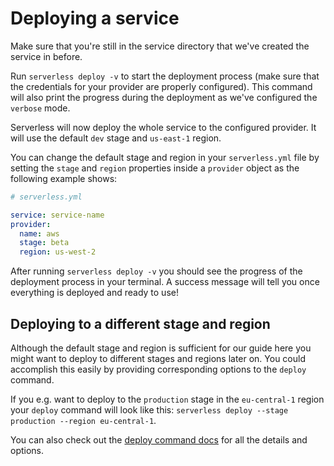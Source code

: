 <!--
title: Deploying Serverless Services
menuText: Deploying Services
menuOrder: 5
layout: Doc
-->

# Deploying a service

Make sure that you're still in the service directory that we've created the service in before.

Run `serverless deploy -v` to start the deployment process (make sure that the credentials for your provider are properly configured). This command will also print the progress during the deployment as we've configured the `verbose` mode.

Serverless will now deploy the whole service to the configured provider. It will use the default `dev` stage and `us-east-1` region.

You can change the default stage and region in your `serverless.yml` file by setting the `stage` and `region` properties inside a `provider` object as the following example shows:

```yml
# serverless.yml

service: service-name
provider:
  name: aws
  stage: beta
  region: us-west-2
```

After running `serverless deploy -v` you should see the progress of the deployment process in your terminal.
A success message will tell you once everything is deployed and ready to use!

## Deploying to a different stage and region

Although the default stage and region is sufficient for our guide here you might want to deploy to different stages and
regions later on. You could accomplish this easily by providing corresponding options to the `deploy` command.

If you e.g. want to deploy to the `production` stage in the `eu-central-1` region your `deploy` command will look like
this: `serverless deploy --stage production --region eu-central-1`.

You can also check out the [deploy command docs](../cli-reference/deploy) for all the details and options.